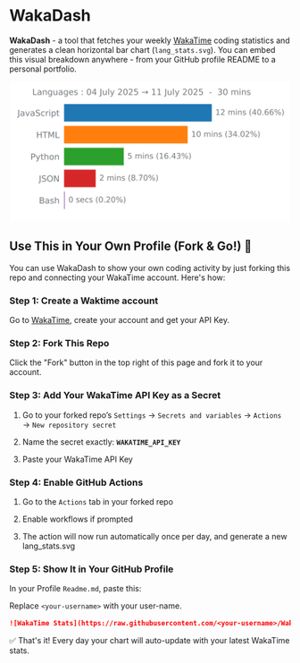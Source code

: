 # WakaDash

**WakaDash** - a tool that fetches your weekly [WakaTime](https://wakatime.com/) coding statistics and generates a clean horizontal bar chart (`lang_stats.svg`). You can embed this visual breakdown anywhere - from your GitHub profile README to a personal portfolio.


<p align="center">
  <img src="lang_stats.svg" alt="WakaTime Language Usage Chart" width="500">
</p>



##  Use This in Your Own Profile (Fork & Go!) 🍴

You can use WakaDash to show your own coding activity by just forking this repo and connecting your WakaTime account. Here's how:


### Step 1: Create a Waktime account 
Go to [WakaTime](https://wakatime.com/), create your account and get your API Key.

### Step 2:  Fork This Repo

Click the "Fork" button in the top right of this page and fork it to your account.

### Step 3: Add Your WakaTime API Key as a Secret
1. Go to your forked repo’s `Settings` → `Secrets and variables` → `Actions` → `New repository secret`

2. Name the secret exactly: **`WAKATIME_API_KEY`**

3. Paste your WakaTime API Key 

###  Step 4: Enable GitHub Actions
1. Go to the `Actions` tab in your forked repo

2. Enable workflows if prompted

3. The action will now run automatically once per day, and generate a new lang_stats.svg


### Step 5: Show It in Your GitHub Profile

In your Profile `Readme.md`, paste this:

Replace `<your-username>` with your user-name.

```md
![WakaTime Stats](https://raw.githubusercontent.com/<your-username>/WakaDash/main/lang_stats.svg)

```

✅ That's it! Every day your chart will auto-update with your latest WakaTime stats.

